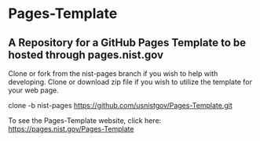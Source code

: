 # Pages-Template
A Repository for a GitHub Pages Template to be hosted through pages.nist.gov
----
Clone or fork from the nist-pages branch if you wish to help with developing.
Clone or download zip file if you wish to utilize the template for your web page.

clone -b nist-pages https://github.com/usnistgov/Pages-Template.git

To see the Pages-Template website, click here: https://pages.nist.gov/Pages-Template

